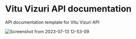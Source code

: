 # Vitu Vizuri API documentation

API documentation template for Vitu Vizuri API

![Screenshot from 2023-07-13 12-53-09](https://github.com/Monica-Macharia/api-docs/assets/106350290/bb0da83b-3079-48c8-b699-6c7866d2c8ae)

